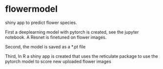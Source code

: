 # flowermodel

shiny app to predict flower species.

First a deeplearning model with pytorch is created, see the jupyter notebook. A Resnet is finetuned on flower images.

Second, the model is saved as a *.pt file

Third, In R a shiny app is created that uses the reticulate package to use the pytorch model to score new uploaded flower images
